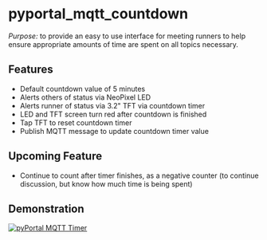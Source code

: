 # pyportal_mqtt_countdown

*Purpose:* to provide an easy to use interface for meeting runners to help ensure appropriate amounts of time are spent on all topics necessary.

## Features

* Default countdown value of 5 minutes
* Alerts others of status via NeoPixel LED
* Alerts runner of status via 3.2" TFT via countdown timer
* LED and TFT screen turn red after countdown is finished
* Tap TFT to reset countdown timer
* Publish MQTT message to update countdown timer value

## Upcoming Feature

* Continue to count after timer finishes, as a negative counter (to continue discussion, but know how much time is being spent)

## Demonstration

[![pyPortal MQTT Timer](https://img.youtube.com/vi/3SaQ1H5RXSc/0.jpg)](https://www.youtube.com/watch?v=3SaQ1H5RXSc)
